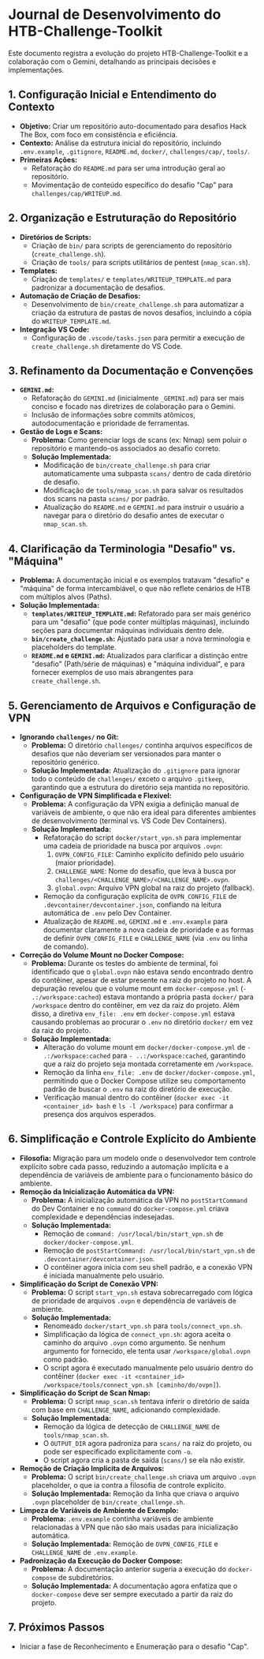 # Journal de Desenvolvimento do HTB-Challenge-Toolkit

Este documento registra a evolução do projeto HTB-Challenge-Toolkit e a colaboração com o Gemini, detalhando as principais decisões e implementações.

## 1. Configuração Inicial e Entendimento do Contexto

- **Objetivo:** Criar um repositório auto-documentado para desafios Hack The Box, com foco em consistência e eficiência.
- **Contexto:** Análise da estrutura inicial do repositório, incluindo `.env.example`, `.gitignore`, `README.md`, `docker/`, `challenges/cap/`, `tools/`.
- **Primeiras Ações:**
    - Refatoração do `README.md` para ser uma introdução geral ao repositório.
    - Movimentação de conteúdo específico do desafio "Cap" para `challenges/cap/WRITEUP.md`.

## 2. Organização e Estruturação do Repositório

- **Diretórios de Scripts:**
    - Criação de `bin/` para scripts de gerenciamento do repositório (`create_challenge.sh`).
    - Criação de `tools/` para scripts utilitários de pentest (`nmap_scan.sh`).
- **Templates:**
    - Criação de `templates/` e `templates/WRITEUP_TEMPLATE.md` para padronizar a documentação de desafios.
- **Automação de Criação de Desafios:**
    - Desenvolvimento de `bin/create_challenge.sh` para automatizar a criação da estrutura de pastas de novos desafios, incluindo a cópia do `WRITEUP_TEMPLATE.md`.
- **Integração VS Code:**
    - Configuração de `.vscode/tasks.json` para permitir a execução de `create_challenge.sh` diretamente do VS Code.

## 3. Refinamento da Documentação e Convenções

- **`GEMINI.md`:**
    - Refatoração do `GEMINI.md` (inicialmente `_GEMINI.md`) para ser mais conciso e focado nas diretrizes de colaboração para o Gemini.
    - Inclusão de informações sobre commits atômicos, autodocumentação e prioridade de ferramentas.
- **Gestão de Logs e Scans:**
    - **Problema:** Como gerenciar logs de scans (ex: Nmap) sem poluir o repositório e mantendo-os associados ao desafio correto.
    - **Solução Implementada:**
        - Modificação de `bin/create_challenge.sh` para criar automaticamente uma subpasta `scans/` dentro de cada diretório de desafio.
        - Modificação de `tools/nmap_scan.sh` para salvar os resultados dos scans na pasta `scans/` por padrão.
        - Atualização do `README.md` e `GEMINI.md` para instruir o usuário a navegar para o diretório do desafio antes de executar o `nmap_scan.sh`.

## 4. Clarificação da Terminologia "Desafio" vs. "Máquina"

- **Problema:** A documentação inicial e os exemplos tratavam "desafio" e "máquina" de forma intercambiável, o que não reflete cenários de HTB com múltiplos alvos (Paths).
- **Solução Implementada:**
    - **`templates/WRITEUP_TEMPLATE.md`:** Refatorado para ser mais genérico para um "desafio" (que pode conter múltiplas máquinas), incluindo seções para documentar máquinas individuais dentro dele.
    - **`bin/create_challenge.sh`:** Ajustado para usar a nova terminologia e placeholders do template.
    - **`README.md` e `GEMINI.md`:** Atualizados para clarificar a distinção entre "desafio" (Path/série de máquinas) e "máquina individual", e para fornecer exemplos de uso mais abrangentes para `create_challenge.sh`.

## 5. Gerenciamento de Arquivos e Configuração de VPN

- **Ignorando `challenges/` no Git:**
    - **Problema:** O diretório `challenges/` continha arquivos específicos de desafios que não deveriam ser versionados para manter o repositório genérico.
    - **Solução Implementada:** Atualização do `.gitignore` para ignorar todo o conteúdo de `challenges/` exceto o arquivo `.gitkeep`, garantindo que a estrutura do diretório seja mantida no repositório.
- **Configuração de VPN Simplificada e Flexível:**
    - **Problema:** A configuração da VPN exigia a definição manual de variáveis de ambiente, o que não era ideal para diferentes ambientes de desenvolvimento (terminal vs. VS Code Dev Containers).
    - **Solução Implementada:**
        - Refatoração do script `docker/start_vpn.sh` para implementar uma cadeia de prioridade na busca por arquivos `.ovpn`:
            1.  `OVPN_CONFIG_FILE`: Caminho explícito definido pelo usuário (maior prioridade).
            2.  `CHALLENGE_NAME`: Nome do desafio, que leva à busca por `challenges/<CHALLENGE_NAME>/<CHALLENGE_NAME>.ovpn`.
            3.  `global.ovpn`: Arquivo VPN global na raiz do projeto (fallback).
        - Remoção da configuração explícita de `OVPN_CONFIG_FILE` de `.devcontainer/devcontainer.json`, confiando na leitura automática de `.env` pelo Dev Container.
        - Atualização de `README.md`, `GEMINI.md` e `.env.example` para documentar claramente a nova cadeia de prioridade e as formas de definir `OVPN_CONFIG_FILE` e `CHALLENGE_NAME` (via `.env` ou linha de comando).
- **Correção do Volume Mount no Docker Compose:**
    - **Problema:** Durante os testes do ambiente de terminal, foi identificado que o `global.ovpn` não estava sendo encontrado dentro do contêiner, apesar de estar presente na raiz do projeto no host. A depuração revelou que o volume mount em `docker-compose.yml` (`- .:/workspace:cached`) estava montando a própria pasta `docker/` para `/workspace` dentro do contêiner, em vez da raiz do projeto. Além disso, a diretiva `env_file: .env` em `docker-compose.yml` estava causando problemas ao procurar o `.env` no diretório `docker/` em vez da raiz do projeto.
    - **Solução Implementada:**
        - Alteração do volume mount em `docker/docker-compose.yml` de `- .:/workspace:cached` para `- ..:/workspace:cached`, garantindo que a raiz do projeto seja montada corretamente em `/workspace`.
        - Remoção da linha `env_file: .env` de `docker/docker-compose.yml`, permitindo que o Docker Compose utilize seu comportamento padrão de buscar o `.env` na raiz do diretório de execução.
        - Verificação manual dentro do contêiner (`docker exec -it <container_id> bash` e `ls -l /workspace`) para confirmar a presença dos arquivos esperados.

## 6. Simplificação e Controle Explícito do Ambiente

- **Filosofia:** Migração para um modelo onde o desenvolvedor tem controle explícito sobre cada passo, reduzindo a automação implícita e a dependência de variáveis de ambiente para o funcionamento básico do ambiente.
- **Remoção da Inicialização Automática da VPN:**
    - **Problema:** A inicialização automática da VPN no `postStartCommand` do Dev Container e no `command` do `docker-compose.yml` criava complexidade e dependências indesejadas.
    - **Solução Implementada:**
        - Remoção de `command: /usr/local/bin/start_vpn.sh` de `docker/docker-compose.yml`.
        - Remoção de `postStartCommand: /usr/local/bin/start_vpn.sh` de `.devcontainer/devcontainer.json`.
        - O contêiner agora inicia com seu shell padrão, e a conexão VPN é iniciada manualmente pelo usuário.
- **Simplificação do Script de Conexão VPN:**
    - **Problema:** O script `start_vpn.sh` estava sobrecarregado com lógica de prioridade de arquivos `.ovpn` e dependência de variáveis de ambiente.
    - **Solução Implementada:**
        - Renomeado `docker/start_vpn.sh` para `tools/connect_vpn.sh`.
        - Simplificação da lógica de `connect_vpn.sh`: agora aceita o caminho do arquivo `.ovpn` como argumento. Se nenhum argumento for fornecido, ele tenta usar `/workspace/global.ovpn` como padrão.
        - O script agora é executado manualmente pelo usuário dentro do contêiner (`docker exec -it <container_id> /workspace/tools/connect_vpn.sh [caminho/do/ovpn]`).
- **Simplificação do Script de Scan Nmap:**
    - **Problema:** O script `nmap_scan.sh` tentava inferir o diretório de saída com base em `CHALLENGE_NAME`, adicionando complexidade.
    - **Solução Implementada:**
        - Remoção da lógica de detecção de `CHALLENGE_NAME` de `tools/nmap_scan.sh`.
        - O `OUTPUT_DIR` agora padroniza para `scans/` na raiz do projeto, ou pode ser especificado explicitamente com `-o`.
        - O script agora cria a pasta de saída (`scans/`) se ela não existir.
- **Remoção de Criação Implícita de Arquivos:**
    - **Problema:** O script `bin/create_challenge.sh` criava um arquivo `.ovpn` placeholder, o que ia contra a filosofia de controle explícito.
    - **Solução Implementada:** Remoção da linha que criava o arquivo `.ovpn` placeholder de `bin/create_challenge.sh`.
- **Limpeza de Variáveis de Ambiente de Exemplo:**
    - **Problema:** `.env.example` continha variáveis de ambiente relacionadas à VPN que não são mais usadas para inicialização automática.
    - **Solução Implementada:** Remoção de `OVPN_CONFIG_FILE` e `CHALLENGE_NAME` de `.env.example`.
- **Padronização da Execução do Docker Compose:**
    - **Problema:** A documentação anterior sugeria a execução do `docker-compose` de subdiretórios.
    - **Solução Implementada:** A documentação agora enfatiza que o `docker-compose` deve ser sempre executado a partir da raiz do projeto.

## 7. Próximos Passos

- Iniciar a fase de Reconhecimento e Enumeração para o desafio "Cap".